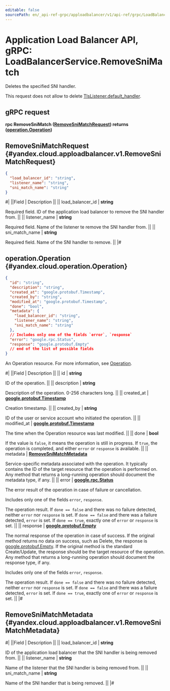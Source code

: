 ```yaml
---
editable: false
sourcePath: en/_api-ref-grpc/apploadbalancer/v1/api-ref/grpc/LoadBalancer/removeSniMatch.md
---
```


# Application Load Balancer API, gRPC: LoadBalancerService.RemoveSniMatch

Deletes the specified SNI handler.

This request does not allow to delete [TlsListener.default_handler](/docs/application-load-balancer/api-ref/grpc/LoadBalancer/get#yandex.cloud.apploadbalancer.v1.TlsListener).

## gRPC request

**rpc RemoveSniMatch ([RemoveSniMatchRequest](#yandex.cloud.apploadbalancer.v1.RemoveSniMatchRequest)) returns ([operation.Operation](#yandex.cloud.operation.Operation))**

## RemoveSniMatchRequest {#yandex.cloud.apploadbalancer.v1.RemoveSniMatchRequest}

```json
{
  "load_balancer_id": "string",
  "listener_name": "string",
  "sni_match_name": "string"
}
```

#|
||Field | Description ||
|| load_balancer_id | **string**

Required field. ID of the application load balancer to remove the SNI handler from. ||
|| listener_name | **string**

Required field. Name of the listener te remove the SNI handler from. ||
|| sni_match_name | **string**

Required field. Name of the SNI handler to remove. ||
|#

## operation.Operation {#yandex.cloud.operation.Operation}

```json
{
  "id": "string",
  "description": "string",
  "created_at": "google.protobuf.Timestamp",
  "created_by": "string",
  "modified_at": "google.protobuf.Timestamp",
  "done": "bool",
  "metadata": {
    "load_balancer_id": "string",
    "listener_name": "string",
    "sni_match_name": "string"
  },
  // Includes only one of the fields `error`, `response`
  "error": "google.rpc.Status",
  "response": "google.protobuf.Empty"
  // end of the list of possible fields
}
```

An Operation resource. For more information, see [Operation](/docs/api-design-guide/concepts/operation).

#|
||Field | Description ||
|| id | **string**

ID of the operation. ||
|| description | **string**

Description of the operation. 0-256 characters long. ||
|| created_at | **[google.protobuf.Timestamp](https://developers.google.com/protocol-buffers/docs/reference/google.protobuf#timestamp)**

Creation timestamp. ||
|| created_by | **string**

ID of the user or service account who initiated the operation. ||
|| modified_at | **[google.protobuf.Timestamp](https://developers.google.com/protocol-buffers/docs/reference/google.protobuf#timestamp)**

The time when the Operation resource was last modified. ||
|| done | **bool**

If the value is `false`, it means the operation is still in progress.
If `true`, the operation is completed, and either `error` or `response` is available. ||
|| metadata | **[RemoveSniMatchMetadata](#yandex.cloud.apploadbalancer.v1.RemoveSniMatchMetadata)**

Service-specific metadata associated with the operation.
It typically contains the ID of the target resource that the operation is performed on.
Any method that returns a long-running operation should document the metadata type, if any. ||
|| error | **[google.rpc.Status](https://cloud.google.com/tasks/docs/reference/rpc/google.rpc#status)**

The error result of the operation in case of failure or cancellation.

Includes only one of the fields `error`, `response`.

The operation result.
If `done == false` and there was no failure detected, neither `error` nor `response` is set.
If `done == false` and there was a failure detected, `error` is set.
If `done == true`, exactly one of `error` or `response` is set. ||
|| response | **[google.protobuf.Empty](https://developers.google.com/protocol-buffers/docs/reference/google.protobuf#google.protobuf.Empty)**

The normal response of the operation in case of success.
If the original method returns no data on success, such as Delete,
the response is [google.protobuf.Empty](https://developers.google.com/protocol-buffers/docs/reference/google.protobuf#google.protobuf.Empty).
If the original method is the standard Create/Update,
the response should be the target resource of the operation.
Any method that returns a long-running operation should document the response type, if any.

Includes only one of the fields `error`, `response`.

The operation result.
If `done == false` and there was no failure detected, neither `error` nor `response` is set.
If `done == false` and there was a failure detected, `error` is set.
If `done == true`, exactly one of `error` or `response` is set. ||
|#

## RemoveSniMatchMetadata {#yandex.cloud.apploadbalancer.v1.RemoveSniMatchMetadata}

#|
||Field | Description ||
|| load_balancer_id | **string**

ID of the application load balancer that the SNI handler is being removed from. ||
|| listener_name | **string**

Name of the listener that the SNI handler is being removed from. ||
|| sni_match_name | **string**

Name of the SNI handler that is being removed. ||
|#